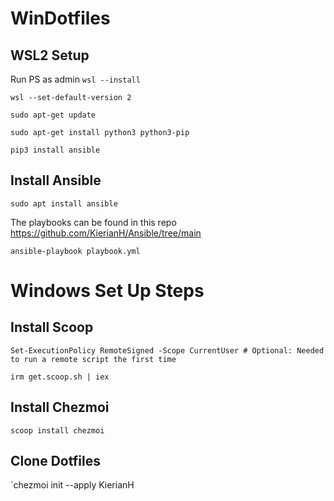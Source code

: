 # WinDotfiles

## WSL2 Setup
Run PS as admin
`wsl --install`

`wsl --set-default-version 2`

`sudo apt-get update`

`sudo apt-get install python3 python3-pip`

`pip3 install ansible`

## Install Ansible

`sudo apt install ansible`

The playbooks can be found in this repo https://github.com/KierianH/Ansible/tree/main

`ansible-playbook playbook.yml`

# Windows Set Up Steps
## Install Scoop
`Set-ExecutionPolicy RemoteSigned -Scope CurrentUser # Optional: Needed to run a remote script the first time`

`irm get.scoop.sh | iex`

## Install Chezmoi
`scoop install chezmoi`

## Clone Dotfiles
`chezmoi init --apply KierianH

